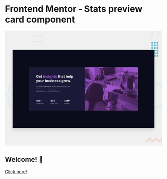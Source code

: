 # Frontend Mentor - Stats preview card component

![Design preview for the Stats preview card component coding challenge](./design/desktop-preview.jpg)

## Welcome! 👋
[Click here!](https://stats-preview-jiment4.netlify.app/ "Click here!")
